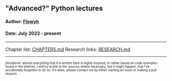## "Advanced?" Python lectures

#### Author: [Flowyh](https://github.com/Flowyh)

#### Date: July 2022 - present

***

Chapter list: [CHAPTERS.md](./CHAPTERS.md)
Research links: [RESEARCH.md](RESEARCH.md)

***

<sup><sub>Disclaimer: almost everything that it is written here is highly inspired, or rather based on code examples found in the internet. I will try to link to the sources where necessary, but it might happen, that I've accidentally forgotten to do so. If it does, please contact me by either starting an issue or making a pull request.</sub></sup>